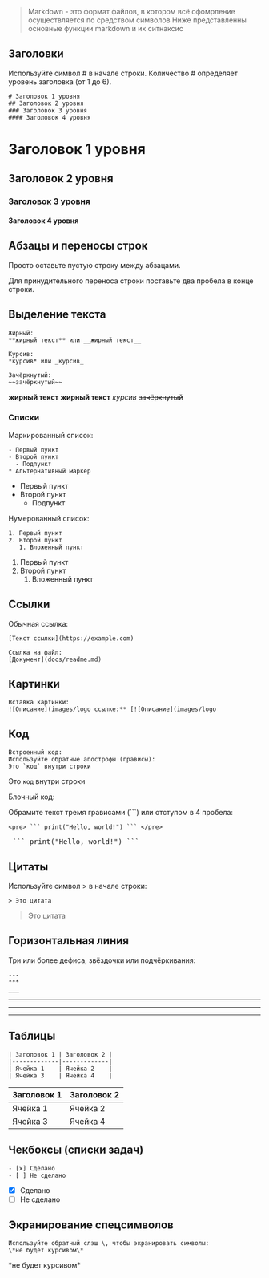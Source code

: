 
>Markdown - это формат файлов, в котором всё офомрление осуществляется по средством символов
>Ниже представленны основные функции markdown и их ситнаксис

## Заголовки
Используйте символ # в начале строки. Количество # определяет уровень заголовка (от 1 до 6).

```text
# Заголовок 1 уровня
## Заголовок 2 уровня
### Заголовок 3 уровня
#### Заголовок 4 уровня
```

# Заголовок 1 уровня
## Заголовок 2 уровня
### Заголовок 3 уровня
#### Заголовок 4 уровня

## Абзацы и переносы строк

Просто оставьте пустую строку между абзацами.

Для принудительного переноса строки поставьте два пробела в конце строки.

## Выделение текста
```text
Жирный:
**жирный текст** или __жирный текст__

Курсив:
*курсив* или _курсив_

Зачёркнутый:
~~зачёркнутый~~

```
**жирный текст** __жирный текст__
*курсив*
~~зачёркнутый~~

### Списки
Маркированный список:

```text
- Первый пункт
- Второй пункт
  - Подпункт
* Альтернативный маркер
```
- Первый пункт
- Второй пункт
  - Подпункт

Нумерованный список:

```text
1. Первый пункт
2. Второй пункт
   1. Вложенный пункт
```
1. Первый пункт
2. Второй пункт
   1. Вложенный пункт

## Ссылки

Обычная ссылка:  
```text
[Текст ссылки](https://example.com)

Ссылка на файл:
[Документ](docs/readme.md)
```
## Картинки
```text
Вставка картинки:
![Описание](images/logo ссылке:** [![Описание](images/logo
```
## Код
```text
Встроенный код:
Используйте обратные апострофы (грависы):
Это `код` внутри строки
```
Это `код` внутри строки

Блочный код:

Обрамите текст тремя грависами (```) или отступом в 4 пробела:

```text
<pre> ``` print("Hello, world!") ``` </pre>
```
<pre> ``` print("Hello, world!") ``` </pre>

## Цитаты
Используйте символ > в начале строки:

```text
> Это цитата
```
> Это цитата

## Горизонтальная линия
Три или более дефиса, звёздочки или подчёркивания:

```text
---
***
___
```

---
***
___

## Таблицы
```text
| Заголовок 1 | Заголовок 2 |
|-------------|-------------|
| Ячейка 1    | Ячейка 2    |
| Ячейка 3    | Ячейка 4    |
```

| Заголовок 1 | Заголовок 2 |
|-------------|-------------|
| Ячейка 1    | Ячейка 2    |
| Ячейка 3    | Ячейка 4    |

## Чекбоксы (списки задач)
```text
- [x] Сделано
- [ ] Не сделано
```
- [x] Сделано
- [ ] Не сделано

## Экранирование спецсимволов
```
Используйте обратный слэш \, чтобы экранировать символы:
\*не будет курсивом\*
```
\*не будет курсивом\*

